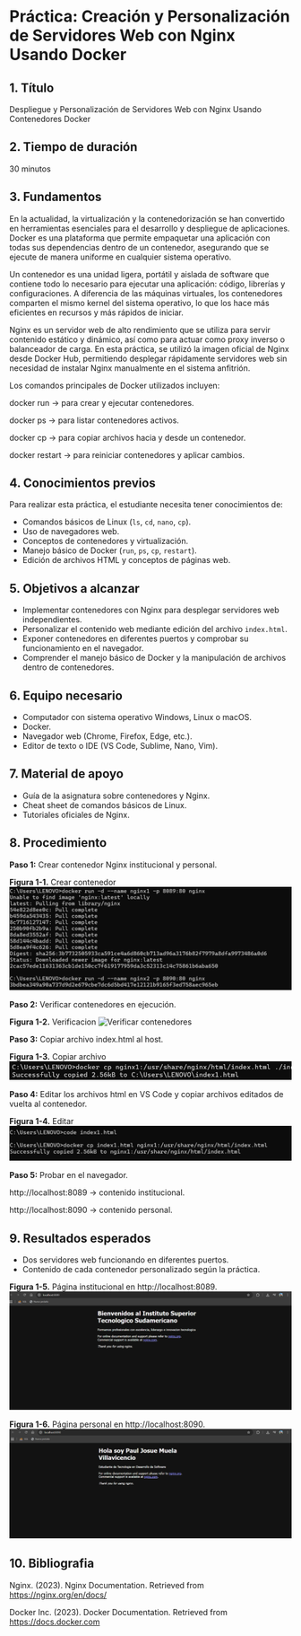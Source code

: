 # Práctica: Creación y Personalización de Servidores Web con Nginx Usando Docker

## 1. Título
Despliegue y Personalización de Servidores Web con Nginx Usando Contenedores Docker

## 2. Tiempo de duración
30 minutos

## 3. Fundamentos

En la actualidad, la virtualización y la contenedorización se han convertido en herramientas esenciales para el desarrollo y despliegue de aplicaciones. Docker es una plataforma que permite empaquetar una aplicación con todas sus dependencias dentro de un contenedor, asegurando que se ejecute de manera uniforme en cualquier sistema operativo.

Un contenedor es una unidad ligera, portátil y aislada de software que contiene todo lo necesario para ejecutar una aplicación: código, librerías y configuraciones. A diferencia de las máquinas virtuales, los contenedores comparten el mismo kernel del sistema operativo, lo que los hace más eficientes en recursos y más rápidos de iniciar.

Nginx es un servidor web de alto rendimiento que se utiliza para servir contenido estático y dinámico, así como para actuar como proxy inverso o balanceador de carga. En esta práctica, se utilizó la imagen oficial de Nginx desde Docker Hub, permitiendo desplegar rápidamente servidores web sin necesidad de instalar Nginx manualmente en el sistema anfitrión.

Los comandos principales de Docker utilizados incluyen:

docker run → para crear y ejecutar contenedores.

docker ps → para listar contenedores activos.

docker cp → para copiar archivos hacia y desde un contenedor.

docker restart → para reiniciar contenedores y aplicar cambios.

## 4. Conocimientos previos

Para realizar esta práctica, el estudiante necesita tener conocimientos de:  
- Comandos básicos de Linux (`ls`, `cd`, `nano`, `cp`).  
- Uso de navegadores web.  
- Conceptos de contenedores y virtualización.  
- Manejo básico de Docker (`run`, `ps`, `cp`, `restart`).  
- Edición de archivos HTML y conceptos de páginas web.

## 5. Objetivos a alcanzar

- Implementar contenedores con Nginx para desplegar servidores web independientes.  
- Personalizar el contenido web mediante edición del archivo `index.html`.  
- Exponer contenedores en diferentes puertos y comprobar su funcionamiento en el navegador.  
- Comprender el manejo básico de Docker y la manipulación de archivos dentro de contenedores.


## 6. Equipo necesario

- Computador con sistema operativo Windows, Linux o macOS.  
- Docker.
- Navegador web (Chrome, Firefox, Edge, etc.).  
- Editor de texto o IDE (VS Code, Sublime, Nano, Vim).

## 7. Material de apoyo
 
- Guía de la asignatura sobre contenedores y Nginx.  
- Cheat sheet de comandos básicos de Linux.  
- Tutoriales oficiales de Nginx.

## 8. Procedimiento

**Paso 1:** Crear contenedor Nginx institucional y personal.

**Figura 1-1.** Crear contenedor
![Contenedor](evidencias/contenedores.png)

**Paso 2:** Verificar contenedores en ejecución.

**Figura 1-2.** Verificacion 
![Verificar contenedores](evidencias/verficacion.png)

**Paso 3:** Copiar archivo index.html al host.

**Figura 1-3.** Copiar archivo
![Copiar archivo](evidencias/copiar.png)

**Paso 4:** Editar los archivos html en VS Code y copiar archivos editados de vuelta al contenedor.

**Figura 1-4.** Editar
![Editar](evidencias/editar.png)

**Paso 5:** Probar en el navegador. 

http://localhost:8089 → contenido institucional.

http://localhost:8090 → contenido personal. 

## 9. Resultados esperados

- Dos servidores web funcionando en diferentes puertos.
- Contenido de cada contenedor personalizado según la práctica.

**Figura 1-5.** Página institucional en http://localhost:8089.
![Pagina insitucional](evidencias/institucional.png)


**Figura 1-6.** Página personal en http://localhost:8090.
![Pagina personal](evidencias/personal.png)

## 10. Bibliografia
Nginx. (2023). Nginx Documentation. Retrieved from https://nginx.org/en/docs/

Docker Inc. (2023). Docker Documentation. Retrieved from https://docs.docker.com